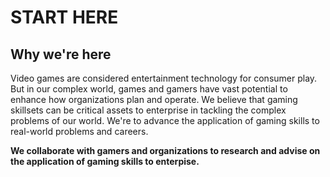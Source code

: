 # START HERE

## Why we're here

Video games are considered entertainment technology for consumer play. But in our complex world, games and gamers have vast potential to enhance how organizations plan and operate. We believe that gaming skillsets can be critical assets to enterprise in tackling the complex problems of our world. We're to advance the application of gaming skills to real-world problems and careers. 

**We collaborate with gamers and organizations to research and advise on the application of gaming skills to enterpise.**

